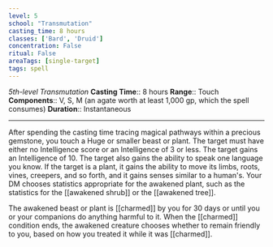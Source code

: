 ```yaml
---
level: 5
school: "Transmutation"
casting_time: 8 hours
classes: ['Bard', 'Druid']
concentration: False
ritual: False
areaTags: [single-target]
tags: spell
---
```


_5th-level Transmutation_
**Casting Time**:: 8 hours
**Range**:: Touch
**Components**:: V, S, M (an agate worth at least 1,000 gp, which the spell consumes)
**Duration**:: Instantaneous

---

After spending the casting time tracing magical pathways within a precious gemstone, you touch a Huge or smaller beast or plant. The target must have either no Intelligence score or an Intelligence of 3 or less. The target gains an Intelligence of 10. The target also gains the ability to speak one language you know. If the target is a plant, it gains the ability to move its limbs, roots, vines, creepers, and so forth, and it gains senses similar to a human's. Your DM chooses statistics appropriate for the awakened plant, such as the statistics for the [[awakened shrub]] or the [[awakened tree]].

The awakened beast or plant is [[charmed]] by you for 30 days or until you or your companions do anything harmful to it. When the [[charmed]] condition ends, the awakened creature chooses whether to remain friendly to you, based on how you treated it while it was [[charmed]].



